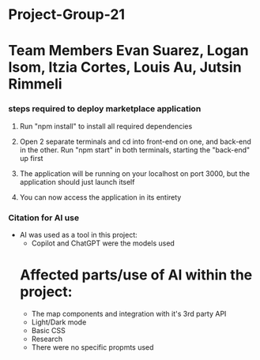 # Project-Group-21
# Team Members Evan Suarez, Logan Isom, Itzia Cortes, Louis Au, Jutsin Rimmeli



### steps required to deploy marketplace application ###
  1. Run "npm install" to install all required dependencies

  2. Open 2 separate terminals and cd into front-end on one, and back-end in the other. Run "npm start" in both terminals, starting the "back-end" up first

  3. The application will be running on your localhost on port 3000, but the application should just launch itself

  4. You can now access the application in its entirety



### Citation for AI use ###
* AI was used as a tool in this project:
    - Copilot and ChatGPT were the models used
    # Affected parts/use of AI within the project:
    - The map components and integration with it's 3rd party API
    - Light/Dark mode
    - Basic CSS
    - Research
    - There were no specific propmts used